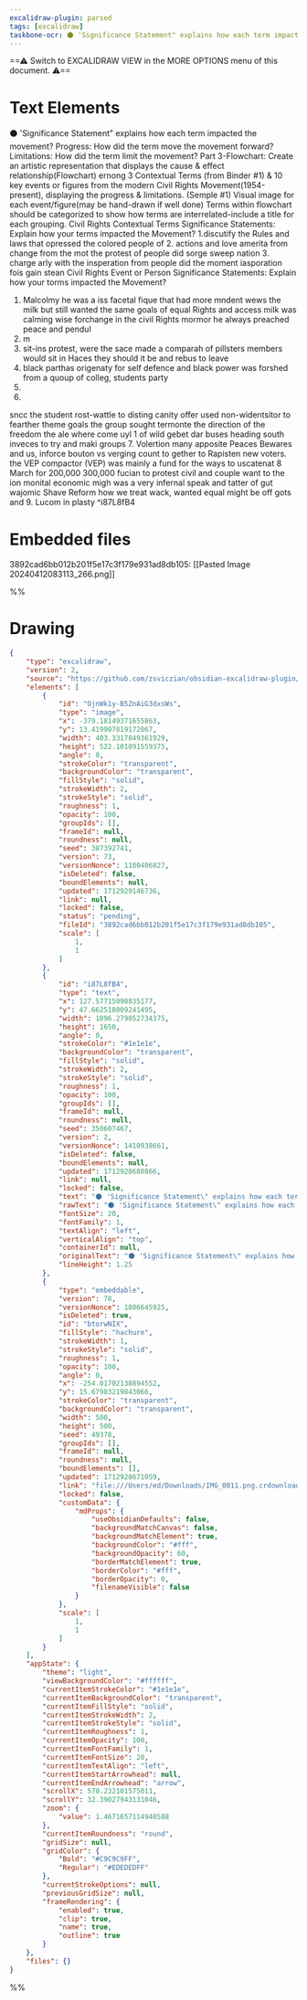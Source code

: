 ```yaml
---
excalidraw-plugin: parsed
tags: [excalidraw]
taskbone-ocr: ⚫ 'Significance Statement" explains how each term impacted the movement? Progress; How did the term move the movement forward? Limitations; How did the term limit the movement? Part 3-Flowchart; Create an artistic representation that displays the cause & effect relationship(Flowchart) ernong 3 Contextual Terms (from Binder #1) & 10 key events or figures from the modern Civil Rights Movement(1954-present), displaying the progress & limitations. (Semple #1) Visual image for each event/figure(may be hand-drawn if well done) Terms within flowchart should be categorized to show how terms are interrelated-include a title for each grouping. Civil Rights Contextual Terms Significance Statements; Explain how your terms impacted the Movement? 1.discutify the Rules and laws that opressed the colored people of 2. actions and love amerita from change from the mot the protest of people did sorge sweep nation 3. charge arly with the insperation from people did the moment iasporation fois gain stean Civil Rights Event or Person Significance Statements; Explain how your torms impacted the Movement? 1. Malcolmy he was a iss facetal fique that had more mndent wews the milk but still wanted the same goals of equal Rights and access milk was calming wise forchange in the civil Rights mormor he always preached peace and pendul 2. m 3. sit-ins protest, were the sace made a comparah of pillsters members would sit in Haces they should it be and rebus to leave 4. black parthas origenaty for self defence and black power was forshed from a quoup of colleg, students party 5. 6. sncc the student rost-wattle to disting canity offer used non-widentsitor to fearther theme goals the group sought termonte the direction of the freedom the ale where come uyl 1 of wild gebet dar buses heading south inveces to try and maki groups 7. Volertion many apposite Peaces Bewares and us, inforce bouton vs verging count to gether to Rapisten new voters. the VEP compactor (VEP) was mainly a fund for the ways to uscatenat 8 March for 200,000 300,000 fucian to protest civil and couple want to the ion monital economic migh was a very infernal speak and tatter of gut wajomic Shave Reform how we treat wack, wanted equal might be off gots and 9. Lucom in plasty
---
```

==⚠  Switch to EXCALIDRAW VIEW in the MORE OPTIONS menu of this document. ⚠==


# Text Elements
⚫ 'Significance Statement" explains how each term impacted the movement?
Progress: How did the term move the movement forward?
Limitations: How did the term limit the movement?
Part 3-Flowchart: Create an artistic representation that displays the cause & effect relationship(Flowchart)
ernong 3 Contextual Terms (from Binder #1) & 10 key events or figures from the modern Civil Rights
Movement(1954-present), displaying the progress & limitations. (Semple #1)
Visual image for each event/figure(may be hand-drawn if well done)
Terms within flowchart should be categorized to show how terms are interrelated-include a title for each
grouping.
Civil Rights
Contextual
Terms
Significance Statements: Explain how your terms impacted the Movement?
1.discutify the Rules and laws that opressed the colored people of
2.
actions
and love amerita
from
change from the mot the protest of people did sorge sweep
nation
3.
charge arly with the insperation from people did the moment
iasporation fois gain stean
Civil Rights
Event or Person
Significance Statements: Explain how your torms impacted the Movement?
1. Malcolmy he was a iss facetal fique that had more mndent wews the milk
but still wanted the same goals of equal Rights and access
milk was calming wise forchange in the civil Rights mormor
he always preached
peace and pendul
2. m
3. sit-ins
protest, were
the sace made a comparah of pillsters
members would sit in Haces they should it be and rebus to leave
4. black parthas origenaty for self defence and black power was
forshed from a quoup of colleg, students
party
5.
6.
sncc
the student rost-wattle
to disting canity offer used non-widentsitor
to fearther theme goals the group sought termonte the direction of the
freedom the
ale
where come uyl
1 of wild gebet dar buses heading south inveces
to try and maki
groups
7. Volertion many
apposite Peaces Bewares and
us, inforce bouton vs verging
count to gether to Rapisten new voters. the VEP
compactor (VEP) was mainly a fund for the ways to uscatenat
8 March for 200,000 300,000
fucian to protest civil and couple want to the ion monital
economic migh
was a very infernal speak and tatter of gut wajomic
Shave Reform how we treat wack, wanted equal might be off
gots and
9.
Lucom
in
plasty ^i87L8fB4

# Embedded files
3892cad6bb012b201f5e17c3f179e931ad8db105: [[Pasted Image 20240412083113_266.png]]

%%
# Drawing
```json
{
	"type": "excalidraw",
	"version": 2,
	"source": "https://github.com/zsviczian/obsidian-excalidraw-plugin/releases/tag/2.1.3",
	"elements": [
		{
			"id": "OjnWk1y-B5ZnAiG3dxsWs",
			"type": "image",
			"x": -379.18149371655863,
			"y": 13.419907819172067,
			"width": 403.3317849361929,
			"height": 522.101891559375,
			"angle": 0,
			"strokeColor": "transparent",
			"backgroundColor": "transparent",
			"fillStyle": "solid",
			"strokeWidth": 2,
			"strokeStyle": "solid",
			"roughness": 1,
			"opacity": 100,
			"groupIds": [],
			"frameId": null,
			"roundness": null,
			"seed": 387392741,
			"version": 73,
			"versionNonce": 1100406827,
			"isDeleted": false,
			"boundElements": null,
			"updated": 1712929146736,
			"link": null,
			"locked": false,
			"status": "pending",
			"fileId": "3892cad6bb012b201f5e17c3f179e931ad8db105",
			"scale": [
				1,
				1
			]
		},
		{
			"id": "i87L8fB4",
			"type": "text",
			"x": 127.57715090835177,
			"y": 47.662518009241495,
			"width": 1096.279052734375,
			"height": 1650,
			"angle": 0,
			"strokeColor": "#1e1e1e",
			"backgroundColor": "transparent",
			"fillStyle": "solid",
			"strokeWidth": 2,
			"strokeStyle": "solid",
			"roughness": 1,
			"opacity": 100,
			"groupIds": [],
			"frameId": null,
			"roundness": null,
			"seed": 350607467,
			"version": 2,
			"versionNonce": 1410938661,
			"isDeleted": false,
			"boundElements": null,
			"updated": 1712928680866,
			"link": null,
			"locked": false,
			"text": "⚫ 'Significance Statement\" explains how each term impacted the movement?\nProgress: How did the term move the movement forward?\nLimitations: How did the term limit the movement?\nPart 3-Flowchart: Create an artistic representation that displays the cause & effect relationship(Flowchart)\nernong 3 Contextual Terms (from Binder #1) & 10 key events or figures from the modern Civil Rights\nMovement(1954-present), displaying the progress & limitations. (Semple #1)\nVisual image for each event/figure(may be hand-drawn if well done)\nTerms within flowchart should be categorized to show how terms are interrelated-include a title for each\ngrouping.\nCivil Rights\nContextual\nTerms\nSignificance Statements: Explain how your terms impacted the Movement?\n1.discutify the Rules and laws that opressed the colored people of\n2.\nactions\nand love amerita\nfrom\nchange from the mot the protest of people did sorge sweep\nnation\n3.\ncharge arly with the insperation from people did the moment\niasporation fois gain stean\nCivil Rights\nEvent or Person\nSignificance Statements: Explain how your torms impacted the Movement?\n1. Malcolmy he was a iss facetal fique that had more mndent wews the milk\nbut still wanted the same goals of equal Rights and access\nmilk was calming wise forchange in the civil Rights mormor\nhe always preached\npeace and pendul\n2. m\n3. sit-ins\nprotest, were\nthe sace made a comparah of pillsters\nmembers would sit in Haces they should it be and rebus to leave\n4. black parthas origenaty for self defence and black power was\nforshed from a quoup of colleg, students\nparty\n5.\n6.\nsncc\nthe student rost-wattle\nto disting canity offer used non-widentsitor\nto fearther theme goals the group sought termonte the direction of the\nfreedom the\nale\nwhere come uyl\n1 of wild gebet dar buses heading south inveces\nto try and maki\ngroups\n7. Volertion many\napposite Peaces Bewares and\nus, inforce bouton vs verging\ncount to gether to Rapisten new voters. the VEP\ncompactor (VEP) was mainly a fund for the ways to uscatenat\n8 March for 200,000 300,000\nfucian to protest civil and couple want to the ion monital\neconomic migh\nwas a very infernal speak and tatter of gut wajomic\nShave Reform how we treat wack, wanted equal might be off\ngots and\n9.\nLucom\nin\nplasty",
			"rawText": "⚫ 'Significance Statement\" explains how each term impacted the movement?\nProgress: How did the term move the movement forward?\nLimitations: How did the term limit the movement?\nPart 3-Flowchart: Create an artistic representation that displays the cause & effect relationship(Flowchart)\nernong 3 Contextual Terms (from Binder #1) & 10 key events or figures from the modern Civil Rights\nMovement(1954-present), displaying the progress & limitations. (Semple #1)\nVisual image for each event/figure(may be hand-drawn if well done)\nTerms within flowchart should be categorized to show how terms are interrelated-include a title for each\ngrouping.\nCivil Rights\nContextual\nTerms\nSignificance Statements: Explain how your terms impacted the Movement?\n1.discutify the Rules and laws that opressed the colored people of\n2.\nactions\nand love amerita\nfrom\nchange from the mot the protest of people did sorge sweep\nnation\n3.\ncharge arly with the insperation from people did the moment\niasporation fois gain stean\nCivil Rights\nEvent or Person\nSignificance Statements: Explain how your torms impacted the Movement?\n1. Malcolmy he was a iss facetal fique that had more mndent wews the milk\nbut still wanted the same goals of equal Rights and access\nmilk was calming wise forchange in the civil Rights mormor\nhe always preached\npeace and pendul\n2. m\n3. sit-ins\nprotest, were\nthe sace made a comparah of pillsters\nmembers would sit in Haces they should it be and rebus to leave\n4. black parthas origenaty for self defence and black power was\nforshed from a quoup of colleg, students\nparty\n5.\n6.\nsncc\nthe student rost-wattle\nto disting canity offer used non-widentsitor\nto fearther theme goals the group sought termonte the direction of the\nfreedom the\nale\nwhere come uyl\n1 of wild gebet dar buses heading south inveces\nto try and maki\ngroups\n7. Volertion many\napposite Peaces Bewares and\nus, inforce bouton vs verging\ncount to gether to Rapisten new voters. the VEP\ncompactor (VEP) was mainly a fund for the ways to uscatenat\n8 March for 200,000 300,000\nfucian to protest civil and couple want to the ion monital\neconomic migh\nwas a very infernal speak and tatter of gut wajomic\nShave Reform how we treat wack, wanted equal might be off\ngots and\n9.\nLucom\nin\nplasty",
			"fontSize": 20,
			"fontFamily": 1,
			"textAlign": "left",
			"verticalAlign": "top",
			"containerId": null,
			"originalText": "⚫ 'Significance Statement\" explains how each term impacted the movement?\nProgress: How did the term move the movement forward?\nLimitations: How did the term limit the movement?\nPart 3-Flowchart: Create an artistic representation that displays the cause & effect relationship(Flowchart)\nernong 3 Contextual Terms (from Binder #1) & 10 key events or figures from the modern Civil Rights\nMovement(1954-present), displaying the progress & limitations. (Semple #1)\nVisual image for each event/figure(may be hand-drawn if well done)\nTerms within flowchart should be categorized to show how terms are interrelated-include a title for each\ngrouping.\nCivil Rights\nContextual\nTerms\nSignificance Statements: Explain how your terms impacted the Movement?\n1.discutify the Rules and laws that opressed the colored people of\n2.\nactions\nand love amerita\nfrom\nchange from the mot the protest of people did sorge sweep\nnation\n3.\ncharge arly with the insperation from people did the moment\niasporation fois gain stean\nCivil Rights\nEvent or Person\nSignificance Statements: Explain how your torms impacted the Movement?\n1. Malcolmy he was a iss facetal fique that had more mndent wews the milk\nbut still wanted the same goals of equal Rights and access\nmilk was calming wise forchange in the civil Rights mormor\nhe always preached\npeace and pendul\n2. m\n3. sit-ins\nprotest, were\nthe sace made a comparah of pillsters\nmembers would sit in Haces they should it be and rebus to leave\n4. black parthas origenaty for self defence and black power was\nforshed from a quoup of colleg, students\nparty\n5.\n6.\nsncc\nthe student rost-wattle\nto disting canity offer used non-widentsitor\nto fearther theme goals the group sought termonte the direction of the\nfreedom the\nale\nwhere come uyl\n1 of wild gebet dar buses heading south inveces\nto try and maki\ngroups\n7. Volertion many\napposite Peaces Bewares and\nus, inforce bouton vs verging\ncount to gether to Rapisten new voters. the VEP\ncompactor (VEP) was mainly a fund for the ways to uscatenat\n8 March for 200,000 300,000\nfucian to protest civil and couple want to the ion monital\neconomic migh\nwas a very infernal speak and tatter of gut wajomic\nShave Reform how we treat wack, wanted equal might be off\ngots and\n9.\nLucom\nin\nplasty",
			"lineHeight": 1.25
		},
		{
			"type": "embeddable",
			"version": 78,
			"versionNonce": 1806645925,
			"isDeleted": true,
			"id": "btorwNIX",
			"fillStyle": "hachure",
			"strokeWidth": 1,
			"strokeStyle": "solid",
			"roughness": 1,
			"opacity": 100,
			"angle": 0,
			"x": -254.01702138894552,
			"y": 15.67983219843066,
			"strokeColor": "transparent",
			"backgroundColor": "transparent",
			"width": 500,
			"height": 500,
			"seed": 49378,
			"groupIds": [],
			"frameId": null,
			"roundness": null,
			"boundElements": [],
			"updated": 1712928671059,
			"link": "file:///Users/ed/Downloads/IMG_0011.png.crdownload",
			"locked": false,
			"customData": {
				"mdProps": {
					"useObsidianDefaults": false,
					"backgroundMatchCanvas": false,
					"backgroundMatchElement": true,
					"backgroundColor": "#fff",
					"backgroundOpacity": 60,
					"borderMatchElement": true,
					"borderColor": "#fff",
					"borderOpacity": 0,
					"filenameVisible": false
				}
			},
			"scale": [
				1,
				1
			]
		}
	],
	"appState": {
		"theme": "light",
		"viewBackgroundColor": "#ffffff",
		"currentItemStrokeColor": "#1e1e1e",
		"currentItemBackgroundColor": "transparent",
		"currentItemFillStyle": "solid",
		"currentItemStrokeWidth": 2,
		"currentItemStrokeStyle": "solid",
		"currentItemRoughness": 1,
		"currentItemOpacity": 100,
		"currentItemFontFamily": 1,
		"currentItemFontSize": 20,
		"currentItemTextAlign": "left",
		"currentItemStartArrowhead": null,
		"currentItemEndArrowhead": "arrow",
		"scrollX": 578.232101575011,
		"scrollY": 32.39027943131046,
		"zoom": {
			"value": 1.4671657114940588
		},
		"currentItemRoundness": "round",
		"gridSize": null,
		"gridColor": {
			"Bold": "#C9C9C9FF",
			"Regular": "#EDEDEDFF"
		},
		"currentStrokeOptions": null,
		"previousGridSize": null,
		"frameRendering": {
			"enabled": true,
			"clip": true,
			"name": true,
			"outline": true
		}
	},
	"files": {}
}
```
%%
